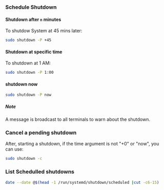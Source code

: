 ### Schedule Shutdown

#### Shutdown after `n` minutes
 To shutdow System at 45 mins later:
```bash
sudo shutdown -P +45
```
#### Shutdown at specific time
To shutdown at 1 AM:
```bash
sudo shutdown -P 1:00
```

#### shutdown now
```bash
sudo shutdown -P now
```

##### Note
A message is broadcast to all terminals to warn about the shutdown.

### Cancel a pending shutdown
After, starting a shutdown, if the time argument is not "+0" or "now", you can use:
```bash
sudo shutdown -c 
```

### List Schedulled shutdowns
```bash
date --date @$(head -1 /run/systemd/shutdown/scheduled |cut -c6-15)
```
